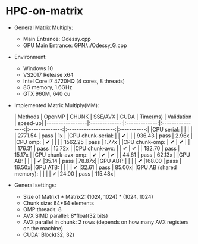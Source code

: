# HPC-on-matrix
* General Matrix Multiply:  
  * Main Entrance: Odessy.cpp  
  * GPU Main Entrance: GPN/../Odessy_G.cpp
* Environment:  
  * Windows 10  
  * VS2017 Release x64  
  * Intel Core i7 4720HQ (4 cores, 8 threads)  
  * 8G memory, 1.6GHz  
  * GTX 960M, 640 cu
* Implemented Matrix Multiply(MM):  

  |  Methods        |   OpenMP    |   CHUNK     |     SSE/AVX    | CUDA |   Time(ms)      |       Validation   |      speed-up|
  |-----------------|:-------------:|:-------------:|:----------------:|:--------------:|:--------------------:|:-----------:|
  |CPU serial:      |       |    |     |      |  2771.54  |    pass   |        1x  |
  |CPU chunk-serial:   |    |  ✔   |    | |   936.43   |   pass   |     2.96x  |
  |CPU omp:        |     ✔  |     |   |      |   1562.25  |    pass  |      1.77x  |
  |CPU chunk-omp:    |   ✔    |  ✔   |   |       |    176.31  |    pass  |     15.72x  |
  |CPU chunk-avx:    |      | ✔   |   ✔  |      |    182.70   |   pass   |    15.17x  |
  |CPU chunk-avx-omp:  | ✔   |   ✔   |   ✔ | |     44.61  |    pass  |     62.13x  |
  |GPU AB:         |          |      |           |     ✔      |35.14 | pass | 78.87x|
  |GPU ABT:         |          |      |            |     ✔      |168.00 | pass | 16.50x|
  |GPU ATB:         |          |      |            |     ✔      |32.61 | pass | 85.00x|
  |GPU AB (shared memory):         |               |      |      |     ✔      |24.00 | pass | 115.48x|

* General settings:  
  
  * Size of Matrix1 \* Matrix2: (1024, 1024) \* (1024, 1024)  
  * Chunk size: 64\*64 elements  
  * OMP threads: 8  
  * AVX SIMD parallel: 8\*float(32 bits)  
  * AVX parallel in chunk: 2 rows (depends on how many AVX registers on the machine)  
  * CUDA: Block(32, 32)
